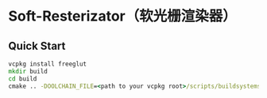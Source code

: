 # Soft-Resterizator（软光栅渲染器）

## Quick Start
```cmd
vcpkg install freeglut
mkdir build
cd build
cmake .. -DOOLCHAIN_FILE=<path to your vcpkg root>/scripts/buildsystems/vcpkg.cmake
```